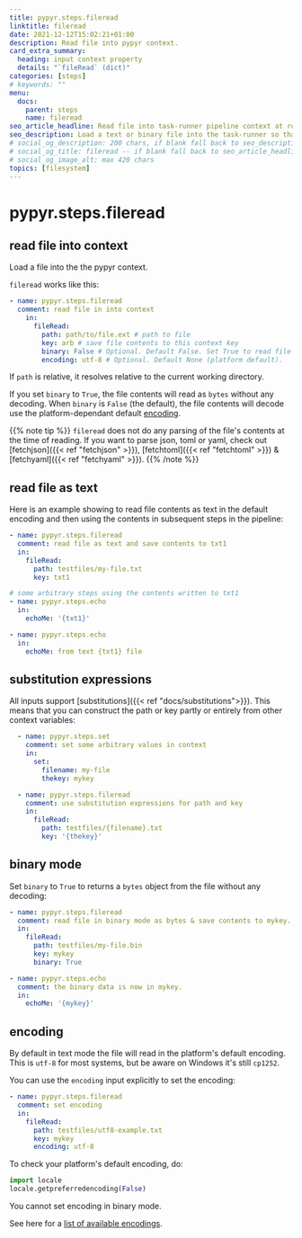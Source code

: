 ```yaml
---
title: pypyr.steps.fileread
linktitle: fileread
date: 2021-12-12T15:02:21+01:00
description: Read file into pypyr context.
card_extra_summary:
  heading: input context property
  details: "`fileRead` (dict)"
categories: [steps]
# keywords: ""
menu:
  docs:
    parent: steps
    name: fileread
seo_article_headline: Read file into task-runner pipeline context at run-time.
seo_description: Load a text or binary file into the task-runner so that the pipeline can read, manipulate & change the data.
# social_og_description: 200 chars, if blank fall back to seo_description then description
# social_og_title: fileread -- if blank fall back to seo_article_headline > .Title. Max 70 chars
# social_og_image_alt: max 420 chars
topics: [filesystem]
---
```

# pypyr.steps.fileread
## read file into context
Load a file into the the pypyr context.

`fileread` works like this:

```yaml
- name: pypyr.steps.fileread
  comment: read file in into context
    in:
      fileRead:
        path: path/to/file.ext # path to file
        key: arb # save file contents to this context key
        binary: False # Optional. Default False. Set True to read file as bytes.
        encoding: utf-8 # Optional. Default None (platform default).
```

If `path` is relative, it resolves relative to the current working directory.

If you set `binary` to `True`, the file contents will read as `bytes` without
any decoding. When `binary` is `False` (the default), the file contents will
decode use the platform-dependant default [encoding](#encoding).

{{% note tip %}}
`fileread` does not do any parsing of the file's contents at the time
of reading. If you want to parse json, toml or yaml, check out
[fetchjson]({{< ref "fetchjson" >}}), [fetchtoml]({{< ref "fetchtoml" >}}) &
[fetchyaml]({{< ref "fetchyaml" >}}).
{{% /note %}}

## read file as text
Here is an example showing to read file contents as text in the default encoding
and then using the contents in subsequent steps in the pipeline:
```yaml
- name: pypyr.steps.fileread
  comment: read file as text and save contents to txt1
  in:
    fileRead:
      path: testfiles/my-file.txt
      key: txt1

# some arbitrary steps using the contents written to txt1
- name: pypyr.steps.echo
  in:
    echoMe: '{txt1}'

- name: pypyr.steps.echo 
  in:
    echoMe: from text {txt1} file
```

## substitution expressions
All inputs support [substitutions]({{< ref "docs/substitutions">}}). This means
that you can construct the path or key partly or entirely from other context
variables:

```yaml
  - name: pypyr.steps.set
    comment: set some arbitrary values in context
    in:
      set:
        filename: my-file
        thekey: mykey

  - name: pypyr.steps.fileread
    comment: use substitution expressions for path and key
    in:
      fileRead:
        path: testfiles/{filename}.txt
        key: '{thekey}'
```

## binary mode
Set `binary` to `True` to returns a `bytes` object from the file without any
decoding:

```yaml
- name: pypyr.steps.fileread
  comment: read file in binary mode as bytes & save contents to mykey.
  in:
    fileRead:
      path: testfiles/my-file.bin
      key: mykey
      binary: True

- name: pypyr.steps.echo
  comment: the binary data is now in mykey.
  in:
    echoMe: '{mykey}'
```

## encoding
By default in text mode the file will read in the platform's default encoding. 
This is `utf-8` for most systems, but be aware on Windows it's still `cp1252`.

You can use the `encoding` input explicitly to set the encoding:

```yaml
- name: pypyr.steps.fileread
  comment: set encoding
  in:
    fileRead:
      path: testfiles/utf8-example.txt
      key: mykey
      encoding: utf-8
```

To check your platform's default encoding, do:
```python
import locale
locale.getpreferredencoding(False)
```

You cannot set encoding in binary mode.

See here for a [list of available encodings](https://docs.python.org/3/library/codecs.html#standard-encodings).
